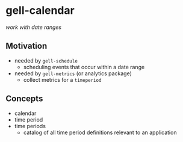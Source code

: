 # gell-calendar

_work with date ranges_

## Motivation

* needed by `gell-schedule`
    * scheduling events that occur within a date range
* needed by `gell-metrics` (or analytics package)
    * collect metrics for a `timeperiod`

## Concepts

* calendar
* time period
* time periods
    * catalog of all time period definitions relevant to an application